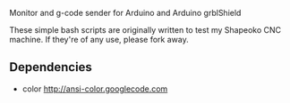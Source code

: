 Monitor and g-code sender for Arduino and Arduino grblShield

These simple bash scripts are originally written to test my Shapeoko CNC
machine. If they're of any use, please fork away.

Dependencies
------------
* color             <http://ansi-color.googlecode.com>
